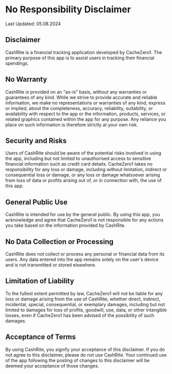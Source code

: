 # No Responsibility Disclaimer
Last Updated: 05.08.2024

## Disclaimer
CashRite is a financial tracking application developed by CacheZero1. The primary purpose of this app is to assist users in tracking their financial spendings.

## No Warranty 
CashRite is provided on an "as-is" basis, without any warranties or guarantees of any kind. While we strive to provide accurate and reliable information, we make no representations or warranties of any kind, express or implied, about the completeness, accuracy, reliability, suitability, or availability with respect to the app or the information, products, services, or related graphics contained within the app for any purpose. Any reliance you place on such information is therefore strictly at your own risk.

## Security and Risks
Users of CashRite should be aware of the potential risks involved in using the app, including but not limited to unauthorised access to sensitive financial information such as credit card details. CacheZero1 takes no responsibility for any loss or damage, including without limitation, indirect or consequential loss or damage, or any loss or damage whatsoever arising from loss of data or profits arising out of, or in connection with, the use of this app. 
## General Public Use 
CashRite is intended for use by the general public. By using this app, you acknowledge and agree that CacheZero1 is not responsible for any actions you take based on the information provided by CashRite.

## No Data Collection or Processing 
CashRite does not collect or process any personal or financial data from its users. Any data entered into the app remains solely on the user's device and is not transmitted or stored elsewhere.

## Limitation of Liability 
To the fullest extent permitted by law, CacheZero1 will not be liable for any loss or damage arising from the use of CashRite, whether direct, indirect, incidental, special, consequential, or exemplary damages, including but not limited to damages for loss of profits, goodwill, use, data, or other intangible losses, even if CacheZero1 has been advised of the possibility of such damages.

## Acceptance of Terms 
By using CashRite, you signify your acceptance of this disclaimer. If you do not agree to this disclaimer, please do not use CashRite. Your continued use of the app following the posting of changes to this disclaimer will be deemed your acceptance of those changes.
